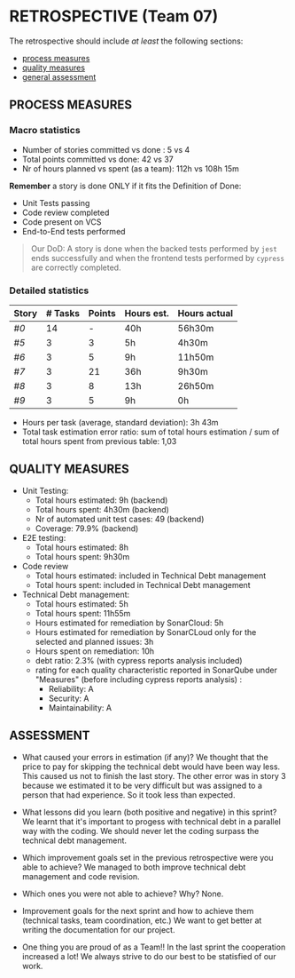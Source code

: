RETROSPECTIVE (Team 07)
=====================================

The retrospective should include _at least_ the following
sections:

- [process measures](#process-measures)
- [quality measures](#quality-measures)
- [general assessment](#assessment)

## PROCESS MEASURES 

### Macro statistics

- Number of stories committed vs done : 5 vs 4
- Total points committed vs done: 42 vs 37
- Nr of hours planned vs spent (as a team): 112h vs 108h 15m 

**Remember**  a story is done ONLY if it fits the Definition of Done:

- Unit Tests passing
- Code review completed
- Code present on VCS
- End-to-End tests performed

> Our DoD: A story is done when the backed tests performed by `jest` ends successfully and when the frontend tests performed by `cypress` are correctly completed.

### Detailed statistics

| Story  | # Tasks | Points | Hours est. | Hours actual |
|--------|---------|--------|------------|--------------|
| _#0_   |    14   |    -   |      40h   |     56h30m   |
|*#5*    |     3   |   3    |      5h    |     4h30m    |
|*#6*    |     3   |   5    |      9h    |     11h50m   |
|*#7*    |     3   |  21    |      36h   |     9h30m    |
|*#8*    |     3   |   8    |      13h   |     26h50m   |
|*#9*    |     3   |   5    |      9h    |      0h      |

- Hours per task (average, standard deviation): 3h 43m
- Total task estimation error ratio: sum of total hours estimation / sum of total hours spent from previous table: 1,03

  
## QUALITY MEASURES 

- Unit Testing:
  - Total hours estimated: 9h (backend)
  - Total hours spent: 4h30m (backend)
  - Nr of automated unit test cases: 49 (backend)
  - Coverage: 79.9% (backend)
- E2E testing:
  - Total hours estimated: 8h
  - Total hours spent: 9h30m
- Code review 
  - Total hours estimated: included in Technical Debt management
  - Total hours spent: included in Technical Debt management
- Technical Debt management:
  - Total hours estimated: 5h
  - Total hours spent: 11h55m
  - Hours estimated for remediation by SonarCloud: 5h
  - Hours estimated for remediation by SonarCLoud only for the selected and planned issues: 3h 
  - Hours spent on remediation: 10h
  - debt ratio: 2.3% (with cypress reports analysis included)
  - rating for each quality characteristic reported in SonarQube under "Measures" (before including cypress reports analysis) : 
    - Reliability: A
    - Security: A
    - Maintainability: A 
  


## ASSESSMENT

- What caused your errors in estimation (if any)?
  We thought that the price to pay for skipping the technical debt would have been way less. This caused us not to finish the last story.
  The other error was in story 3 because we estimated it to be very difficult but was assigned to a person that had experience. So it took less than expected.

- What lessons did you learn (both positive and negative) in this sprint?
  We learnt that it's important to progess with technical debt in a parallel way with the coding. We should never let the coding surpass the technical debt management.

- Which improvement goals set in the previous retrospective were you able to achieve? 
  We managed to both improve technical debt management and code revision.
  
- Which ones you were not able to achieve? Why?
  None.

- Improvement goals for the next sprint and how to achieve them (technical tasks, team coordination, etc.)
  We want to get better at writing the documentation for our project. 

- One thing you are proud of as a Team!!
  In the last sprint the cooperation increased a lot! We always strive to do our best to be statisfied of our work.
